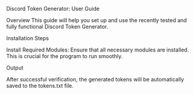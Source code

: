 Discord Token Generator: User Guide

Overview
This guide will help you set up and use the recently tested and fully functional Discord Token Generator.

Installation Steps

Install Required Modules: Ensure that all necessary modules are installed. This is crucial for the program to run smoothly.

Output

After successful verification, the generated tokens will be automatically saved to the tokens.txt file.